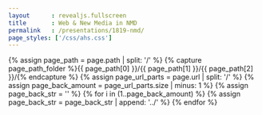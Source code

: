 ```yaml
---
layout      : revealjs.fullscreen
title       : Web & New Media in NMD
permalink   : /presentations/1819-nmd/
page_styles: ['/css/ahs.css']
---
```


{% assign page_path = page.path | split: '/' %}
{% capture page_path_folder %}{{ page_path[0] }}/{{ page_path[1] }}/{{ page_path[2] }}/{% endcapture %} 
{% assign page_url_parts = page.url | split: '/' %}
{% assign page_back_amount = page_url_parts.size | minus: 1 %}
{% assign page_back_str = '' %}
{% for i in (1..page_back_amount) %}
    {% assign page_back_str = page_back_str | append: '../' %}
{% endfor %}

<section class="slide__chapter">
    <section data-markdown="{{ page_back_str }}/{{ page_path_folder | append: 'content/intro__1.md' }}" class="home"></section>
    <section data-markdown="{{ page_back_str }}/{{ page_path_folder | append: 'content/intro__2.md' }}"></section>
    <section data-markdown="{{ page_back_str }}/{{ page_path_folder | append: 'content/intro__3.md' }}" ></section>
</section>
<section class="slide__chapter">
    <section data-markdown="{{ page_back_str }}/{{ page_path_folder | append: 'content/jobs__1.md' }}" class="home"></section>
    <section data-markdown="{{ page_back_str }}/{{ page_path_folder | append: 'content/jobs__2.md' }}" data-ahs-background-image="https://images.unsplash.com/photo-1467232004584-a241de8bcf5d?w=1950"></section>
    <section data-markdown="{{ page_back_str }}/{{ page_path_folder | append: 'content/jobs__3.md' }}" data-ahs-background-image="https://images.unsplash.com/photo-1495291158577-5f6a7097419f?w=1050"></section>
    <section data-markdown="{{ page_back_str }}/{{ page_path_folder | append: 'content/jobs__4.md' }}" data-ahs-background-image="https://images.unsplash.com/photo-1478358161113-b0e11994a36b?w=1234"></section>
</section>
<section class="slide__chapter">
    <section data-markdown="{{ page_back_str }}/{{ page_path_folder | append: 'content/education__content.md' }}" class="home"></section>
    <section data-markdown="{{ page_back_str }}/{{ page_path_folder | append: 'content/education__content__1.md' }}" data-ahs-background-image="https://line25.com/wp-content/uploads/2014/animated/1.gif"></section>
    <section data-markdown="{{ page_back_str }}/{{ page_path_folder | append: 'content/education__content__2.md' }}" data-ahs-background-image="http://res.cloudinary.com/dk1rn2kmf/image/upload/v1486523096/typescript-hero_vxxzuk.gif"></section>
    <section data-markdown="{{ page_back_str }}/{{ page_path_folder | append: 'content/education__content__3.md' }}" data-ahs-background-image="https://www.drupal.org/files/screencast.gif"></section>
    <section data-markdown="{{ page_back_str }}/{{ page_path_folder | append: 'content/education__content__4.md' }}" data-ahs-background-image="https://i.giphy.com/media/c5RF9309KiAbm/source.gif"></section>
    <section data-markdown="{{ page_back_str }}/{{ page_path_folder | append: 'content/education__content__5.md' }}" data-ahs-background-image="https://i.giphy.com/media/c5RF9309KiAbm/source.gif"></section>
    <section data-markdown="{{ page_back_str }}/{{ page_path_folder | append: 'content/education__content__6.md' }}" data-ahs-background-image="https://i.giphy.com/media/c5RF9309KiAbm/source.gif"></section>
    <section data-markdown="{{ page_back_str }}/{{ page_path_folder | append: 'content/education__content__7.md' }}" data-ahs-background-image="https://i.giphy.com/media/c5RF9309KiAbm/source.gif"></section>
    <section data-markdown="{{ page_back_str }}/{{ page_path_folder | append: 'content/education__content__8.md' }}" data-ahs-background-image="https://i.giphy.com/media/c5RF9309KiAbm/source.gif"></section>
    <section data-markdown="{{ page_back_str }}/{{ page_path_folder | append: 'content/education__content__9.md' }}" data-ahs-background-image="https://i.giphy.com/media/c5RF9309KiAbm/source.gif"></section>
</section>
<section class="slide__chapter">
    <section data-markdown="{{ page_back_str }}/{{ page_path_folder | append: 'content/projects__1.md' }}" class="home"></section>
    <section data-markdown="{{ page_back_str }}/{{ page_path_folder | append: 'content/projects__2.md' }}" data-ahs-full-background-image="http://www.arteveldehogeschool.be/campusGDM/wanm/conferences/leerpad/1617_webd2_downtown.png"></section>
    <section data-markdown="{{ page_back_str }}/{{ page_path_folder | append: 'content/projects__3.md' }}" data-ahs-full-background-image="http://www.arteveldehogeschool.be/campusGDM/wanm/conferences/leerpad/1617_nmdad1_aidr.png"></section>
    <section data-markdown="{{ page_back_str }}/{{ page_path_folder | append: 'content/projects__4.md' }}" data-ahs-full-background-image="http://www.arteveldehogeschool.be/campusGDM/wanm/conferences/leerpad/1617_nmdad1_euroquiz.png"></section>
    <section data-markdown="{{ page_back_str }}/{{ page_path_folder | append: 'content/projects__5.md' }}" data-ahs-full-background-image="http://www.arteveldehogeschool.be/campusGDM/wanm/conferences/leerpad/1617_nmdad2_olympus.png"></section>
    <section data-markdown="{{ page_back_str }}/{{ page_path_folder | append: 'content/projects__6.md' }}" data-ahs-full-background-image="http://www.arteveldehogeschool.be/campusGDM/wanm/conferences/leerpad/1617_nmdad2_creathing.png"></section>
    <section data-markdown="{{ page_back_str }}/{{ page_path_folder | append: 'content/projects__7.md' }}" data-ahs-full-background-image="http://www.arteveldehogeschool.be/campusGDM/wanm/conferences/leerpad/1617_nmdad2_festivote.png"></section>
    <section data-markdown="{{ page_back_str }}/{{ page_path_folder | append: 'content/projects__8.md' }}" data-ahs-full-background-image="http://www.arteveldehogeschool.be/campusGDM/wanm/conferences/leerpad/1617_wdad3_goodfood.png"></section>
    <section data-markdown="{{ page_back_str }}/{{ page_path_folder | append: 'content/projects__9.md' }}" data-ahs-full-background-image="http://www.arteveldehogeschool.be/campusGDM/wanm/conferences/leerpad/1617_wdad3_tasty.png"></section>
    <section data-markdown="{{ page_back_str }}/{{ page_path_folder | append: 'content/projects__10.md' }}" data-ahs-full-background-image="http://www.arteveldehogeschool.be/campusGDM/wanm/conferences/leerpad/1617_wdad3_fome_2.png"></section>
    <section data-markdown="{{ page_back_str }}/{{ page_path_folder | append: 'content/projects__11.md' }}" data-ahs-full-background-image="http://www.arteveldehogeschool.be/campusGDM/wanm/conferences/leerpad/1617_nmdad3_zwerfvuil.png"></section>
    <section data-markdown="{{ page_back_str }}/{{ page_path_folder | append: 'content/projects__12.md' }}" data-ahs-full-background-image="http://www.arteveldehogeschool.be/campusGDM/wanm/conferences/leerpad/1617_nmdad3_trash.png"></section>
    <section data-markdown="{{ page_back_str }}/{{ page_path_folder | append: 'content/projects__13.md' }}" data-ahs-full-background-image="http://www.arteveldehogeschool.be/campusGDM/wanm/conferences/leerpad/1617_wdad4_lets.png"></section>
    <section data-markdown="{{ page_back_str }}/{{ page_path_folder | append: 'content/projects__14.md' }}" data-ahs-full-background-image="http://www.arteveldehogeschool.be/campusGDM/wanm/conferences/leerpad/1617_wdad4_lets_2.png"></section>
    <section data-markdown="{{ page_back_str }}/{{ page_path_folder | append: 'content/projects__15.md' }}" data-ahs-full-background-image="http://www.arteveldehogeschool.be/campusGDM/wanm/conferences/leerpad/1617_ep_azdelta.png"></section>
    <section data-markdown="{{ page_back_str }}/{{ page_path_folder | append: 'content/projects__16.md' }}" data-ahs-full-background-image="http://www.arteveldehogeschool.be/campusGDM/wanm/conferences/leerpad/1617_ep_gazet.png"></section>
    <section data-markdown="{{ page_back_str }}/{{ page_path_folder | append: 'content/projects__17.md' }}" data-ahs-full-background-image="http://www.arteveldehogeschool.be/campusGDM/wanm/conferences/leerpad/1617_ep_mkg.png"></section>
    <section data-markdown="{{ page_back_str }}/{{ page_path_folder | append: 'content/projects__18.md' }}" data-ahs-full-background-image="http://www.arteveldehogeschool.be/campusGDM/wanm/conferences/leerpad/1617_ep_trots.png"></section>
    <section data-markdown="{{ page_back_str }}/{{ page_path_folder | append: 'content/projects__19.md' }}" data-ahs-full-background-image="http://www.arteveldehogeschool.be/campusGDM/wanm/conferences/leerpad/1617_bp_streetartmap.png"></section>
</section>
<section class="slide__chapter">
    <section data-markdown="{{ page_back_str }}/{{ page_path_folder | append: 'content/extra__1.md' }}" class="home"></section>
    <section data-markdown="{{ page_back_str }}/{{ page_path_folder | append: 'content/extra__2.md' }}" data-ahs-full-background-image="http://www.arteveldehogeschool.be/campusGDM/wanm/conferences/leerpad/reboot_blue@2x.png"></section>
    <section data-markdown="{{ page_back_str }}/{{ page_path_folder | append: 'content/extra__3.md' }}" data-ahs-background-image="https://pbs.twimg.com/media/DnX4V5bWwAA4qEs.jpg:large"></section>
    <section data-markdown="{{ page_back_str }}/{{ page_path_folder | append: 'content/extra__4.md' }}" data-ahs-background-image="https://pbs.twimg.com/media/DnX8W-AW0AAz5vO.jpg:large"></section>
    <section data-markdown="{{ page_back_str }}/{{ page_path_folder | append: 'content/extra__5.md' }}" data-ahs-background-image="https://pbs.twimg.com/media/DnX4SkaXsAEK_Uc.jpg:large"></section>
    <section data-markdown="{{ page_back_str }}/{{ page_path_folder | append: 'content/extra__6.md' }}" data-ahs-background-image="https://pbs.twimg.com/media/DnZ843mU0AAytfv.jpg:large"></section>
    <section data-markdown="{{ page_back_str }}/{{ page_path_folder | append: 'content/extra__7.md' }}" data-ahs-background-image="https://pbs.twimg.com/media/DnZ843mU0AAytfv.jpg:large"></section>
    <section data-markdown="{{ page_back_str }}/{{ page_path_folder | append: 'content/extra__8.md' }}" data-ahs-background-image="https://pbs.twimg.com/media/DnZ843mU0AAytfv.jpg:large"></section>
    <section data-markdown="{{ page_back_str }}/{{ page_path_folder | append: 'content/extra__9.md' }}" data-ahs-background-image="https://pbs.twimg.com/media/DnZ843mU0AAytfv.jpg:large"></section>
    <section data-markdown="{{ page_back_str }}/{{ page_path_folder | append: 'content/extra__15.md' }}" data-ahs-background-image="https://pbs.twimg.com/media/DnZ843mU0AAytfv.jpg:large"></section>
    <section data-markdown="{{ page_back_str }}/{{ page_path_folder | append: 'content/extra__10.md' }}" data-ahs-background-image="https://pbs.twimg.com/media/DnZ843mU0AAytfv.jpg:large"></section>
    <section data-markdown="{{ page_back_str }}/{{ page_path_folder | append: 'content/extra__11.md' }}" data-ahs-background-image="https://pbs.twimg.com/media/DnZ843mU0AAytfv.jpg:large"></section>
    <section data-markdown="{{ page_back_str }}/{{ page_path_folder | append: 'content/extra__12.md' }}" data-ahs-background-image="https://pbs.twimg.com/media/DnZ843mU0AAytfv.jpg:large"></section>
</section>